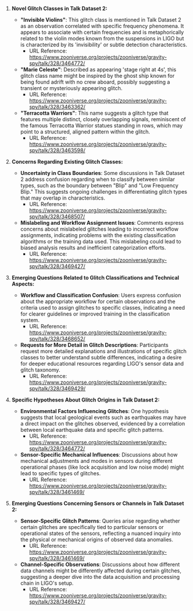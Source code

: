 1. **Novel Glitch Classes in Talk Dataset 2:**
   - **"Invisible Violins"**: This glitch class is mentioned in Talk Dataset 2 as an observation correlated with specific frequency phenomena. It appears to associate with certain frequencies and is metaphorically related to the violin modes known from the suspensions in LIGO but is characterized by its 'invisibility' or subtle detection characteristics.
     - URL Reference: https://www.zooniverse.org/projects/zooniverse/gravity-spy/talk/328/3464772/
   - **"Marie Celeste"**: Described as appearing 'stage right at 4s', this glitch class name might be inspired by the ghost ship known for being found adrift with no crew aboard, possibly suggesting a transient or mysteriously appearing glitch.
     - URL Reference: https://www.zooniverse.org/projects/zooniverse/gravity-spy/talk/328/3463362/
   - **"Terracotta Warriors"**: This name suggests a glitch type that features multiple distinct, closely overlapping signals, reminiscent of the famous Terracotta Warrior statues standing in rows, which may point to a structured, aligned pattern within the glitch.
     - URL Reference: https://www.zooniverse.org/projects/zooniverse/gravity-spy/talk/328/3463598/

2. **Concerns Regarding Existing Glitch Classes:**
   - **Uncertainty in Class Boundaries**: Some discussions in Talk Dataset 2 address confusion regarding when to classify between similar types, such as the boundary between "Blip" and "Low Frequency Blip." This suggests ongoing challenges in differentiating glitch types that may overlap in characteristics.
     - URL Reference: https://www.zooniverse.org/projects/zooniverse/gravity-spy/talk/328/3468507/
   - **Mislabeling and Workflow Assignment Issues**: Comments express concerns about mislabeled glitches leading to incorrect workflow assignments, indicating problems with the existing classification algorithms or the training data used. This mislabeling could lead to biased analysis results and inefficient categorization efforts.
     - URL Reference: https://www.zooniverse.org/projects/zooniverse/gravity-spy/talk/328/3469427/

3. **Emerging Questions Related to Glitch Classifications and Technical Aspects:**
   - **Workflow and Classification Confusion**: Users express confusion about the appropriate workflow for certain observations and the criteria used to assign glitches to specific classes, indicating a need for clearer guidelines or improved training in the classification system.
     - URL Reference: https://www.zooniverse.org/projects/zooniverse/gravity-spy/talk/328/3468652/
   - **Requests for More Detail in Glitch Descriptions**: Participants request more detailed explanations and illustrations of specific glitch classes to better understand subtle differences, indicating a desire for deeper educational resources regarding LIGO's sensor data and glitch taxonomy.
     - URL Reference: https://www.zooniverse.org/projects/zooniverse/gravity-spy/talk/328/3469429/

4. **Specific Hypotheses About Glitch Origins in Talk Dataset 2:**
   - **Environmental Factors Influencing Glitches**: One hypothesis suggests that local geological events such as earthquakes may have a direct impact on the glitches observed, evidenced by a correlation between local earthquake data and specific glitch patterns.
     - URL Reference: https://www.zooniverse.org/projects/zooniverse/gravity-spy/talk/328/3464772/
   - **Sensor-Specific Mechanical Influences**: Discussions about how mechanical adjustments and modes in sensors during different operational phases (like lock acquisition and low noise mode) might lead to specific types of glitches.
     - URL Reference: https://www.zooniverse.org/projects/zooniverse/gravity-spy/talk/328/3461469/

5. **Emerging Questions Concerning Sensors or Channels in Talk Dataset 2:**
   - **Sensor-Specific Glitch Patterns**: Queries arise regarding whether certain glitches are specifically tied to particular sensors or operational states of the sensors, reflecting a nuanced inquiry into the physical or mechanical origins of observed data anomalies.
     - URL Reference: https://www.zooniverse.org/projects/zooniverse/gravity-spy/talk/328/3461469/
   - **Channel-Specific Observations**: Discussions about how different data channels might be differently affected during certain glitches, suggesting a deeper dive into the data acquisition and processing chain in LIGO's setup.
     - URL Reference: https://www.zooniverse.org/projects/zooniverse/gravity-spy/talk/328/3469427/